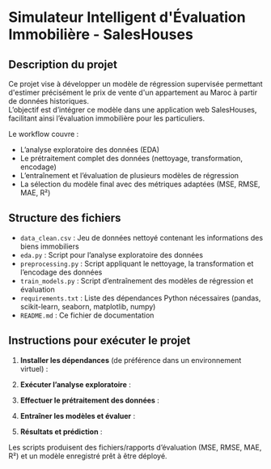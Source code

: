 # Simulateur Intelligent d'Évaluation Immobilière - SalesHouses

## Description du projet

Ce projet vise à développer un modèle de régression supervisée permettant d'estimer précisément le prix de vente d'un appartement au Maroc à partir de données historiques.  
L’objectif est d’intégrer ce modèle dans une application web SalesHouses, facilitant ainsi l’évaluation immobilière pour les particuliers.

Le workflow couvre :
- L’analyse exploratoire des données (EDA)
- Le prétraitement complet des données (nettoyage, transformation, encodage)
- L’entraînement et l’évaluation de plusieurs modèles de régression
- La sélection du modèle final avec des métriques adaptées (MSE, RMSE, MAE, R²)

## Structure des fichiers

- `data_clean.csv` : Jeu de données nettoyé contenant les informations des biens immobiliers  
- `eda.py` : Script pour l’analyse exploratoire des données  
- `preprocessing.py` : Script appliquant le nettoyage, la transformation et l’encodage des données  
- `train_models.py` : Script d’entraînement des modèles de régression et évaluation  
- `requirements.txt` : Liste des dépendances Python nécessaires (pandas, scikit-learn, seaborn, matplotlib, numpy)  
- `README.md` : Ce fichier de documentation  

## Instructions pour exécuter le projet

1. **Installer les dépendances** (de préférence dans un environnement virtuel) :  

2. **Exécuter l’analyse exploratoire** :  

3. **Effectuer le prétraitement des données** :  

4. **Entraîner les modèles et évaluer** :  

5. **Résultats et prédiction** :  

Les scripts produisent des fichiers/rapports d’évaluation (MSE, RMSE, MAE, R²) et un modèle enregistré prêt à être déployé.

